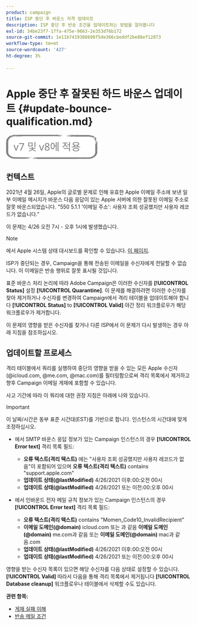 ```yaml
---
product: campaign
title: ISP 중단 후 바운스 자격 업데이트
description: ISP 중단 후 반송 조건을 업데이트하는 방법을 알아봅니다
exl-id: 34be23f7-17fa-475e-9663-2e353d76b172
source-git-commit: 1e11b7419388698f5de366cbeddf2be88ef12873
workflow-type: tm+mt
source-wordcount: '427'
ht-degree: 3%

---
```


# Apple 중단 후 잘못된 하드 바운스 업데이트 {#update-bounce-qualification.md}

![](../../assets/common.svg)

## 컨텍스트

2021년 4월 26일, Apple의 글로벌 문제로 인해 유효한 Apple 이메일 주소에 보낸 일부 이메일 메시지가 바운스 다음 응답이 있는 Apple 서버에 의한 잘못된 이메일 주소로 잘못 바운스되었습니다. &quot;550 5.1.1 &#39;이메일 주소&#39;: 사용자 조회 성공했지만 사용자 레코드가 없습니다.&quot;

이 문제는 4/26 오전 7시 - 오후 1시에 발생했습니다.

>[!NOTE]
>
>에서 Apple 시스템 상태 대시보드를 확인할 수 있습니다. [이 페이지](https://www.apple.com/support/systemstatus/).

ISP가 중단되는 경우, Campaign을 통해 전송된 이메일을 수신자에게 전달할 수 없습니다. 이 이메일은 반송 행위로 잘못 표시될 것입니다.

표준 바운스 처리 논리에 따라 Adobe Campaign은 이러한 수신자를 **[!UICONTROL Status]** 설정 **[!UICONTROL Quarantine]**. 이 문제를 해결하려면 이러한 수신자를 찾아 제거하거나 수신자를 변경하여 Campaign에서 격리 테이블을 업데이트해야 합니다 **[!UICONTROL Status]** to **[!UICONTROL Valid]** 야간 정리 워크플로우가 해당 워크플로우가 제거합니다.

이 문제의 영향을 받은 수신자를 찾거나 다른 ISP에서 이 문제가 다시 발생하는 경우 아래 지침을 참조하십시오.

## 업데이트할 프로세스

격리 테이블에서 쿼리를 실행하여 중단의 영향을 받을 수 있는 모든 Apple 수신자(@icloud.com, @me.com, @mac.com)를 필터링함으로써 격리 목록에서 제거하고 향후 Campaign 이메일 게재에 포함할 수 있습니다.

사고 기간에 따라 이 쿼리에 대한 권장 지침은 아래에 나와 있습니다.

>[!IMPORTANT]
>
>이 날짜/시간은 동부 표준 시간대(EST)를 기반으로 합니다. 인스턴스의 시간대에 맞게 조정하십시오.

* 에서 SMTP 바운스 응답 정보가 있는 Campaign 인스턴스의 경우 **[!UICONTROL Error text]** 격리 목록 필드:

   * **오류 텍스트(격리 텍스트)** 에는 &quot;사용자 조회 성공했지만 사용자 레코드가 없음&quot;이 포함되어 있으며 **오류 텍스트(격리 텍스트)** contains &quot;support.apple.com&quot;
   * **업데이트 상태(@lastModified)** 4/26/2021 이후:00:오전 00시
   * **업데이트 상태(@lastModified)** 4/26/2021 또는 이전:00:오후 00시

* 에서 인바운드 전자 메일 규칙 정보가 있는 Campaign 인스턴스의 경우 **[!UICONTROL Error text]** 격리 목록 필드:

   * **오류 텍스트(격리 텍스트)** contains &quot;Momen_Code10_InvalidRecipient&quot;
   * **이메일 도메인(@domain)** icloud.com 또는 과 같음 **이메일 도메인(@domain)** me.com과 같음 또는 **이메일 도메인(@domain)** mac과 같음.com
   * **업데이트 상태(@lastModified)** 4/26/2021 이후:00:오전 00시
   * **업데이트 상태(@lastModified)** 4/26/2021 또는 이전:00:오후 00시

영향을 받는 수신자 목록이 있으면 해당 수신자를 다음 상태로 설정할 수 있습니다. **[!UICONTROL Valid]** 따라서 다음을 통해 격리 목록에서 제거됩니다 **[!UICONTROL Database cleanup]** 워크플로우나 테이블에서 삭제할 수도 있습니다.

**관련 항목:**
* [게재 실패 이해](understanding-delivery-failures.md)
* [반송 메일 조건](understanding-delivery-failures.md#bounce-mail-qualification)
